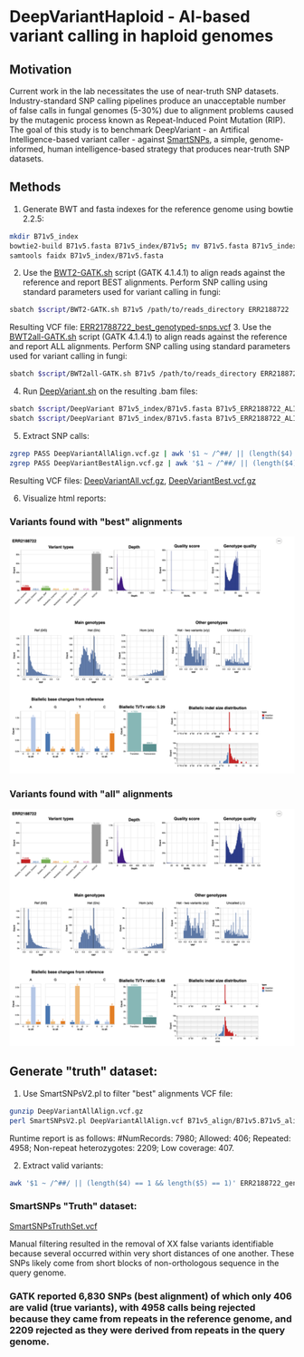 # DeepVariantHaploid - AI-based variant calling in haploid genomes
## Motivation
Current work in the lab necessitates the use of near-truth SNP datasets. Industry-standard SNP calling pipelines produce an unacceptable number of false calls in fungal genomes (5-30%) due to alignment problems caused by the mutagenic process known as Repeat-Induced Point Mutation (RIP). The goal of this study is to benchmark DeepVariant - an Artifical Intelligence-based variant caller - against [SmartSNPs](https://github.com/drdna/SmartSNPs), a simple, genome-informed, human intelligence-based strategy that produces near-truth SNP datasets.
## Methods
1. Generate BWT and fasta indexes for the reference genome using bowtie 2.2.5:
```bash
mkdir B71v5_index
bowtie2-build B71v5.fasta B71v5_index/B71v5; mv B71v5.fasta B71v5_index
samtools faidx B71v5_index/B71v5.fasta
```
2. Use the [BWT2-GATK.sh](/scripts/BWT2-GATK.sh) script (GATK 4.1.4.1) to align reads against the reference and report BEST alignments. Perform SNP calling using standard parameters used for variant calling in fungi:
```bash
sbatch $script/BWT2-GATK.sh B71v5 /path/to/reads_directory ERR2188722
```
Resulting VCF file: [ERR21788722_best_genotyped-snps.vcf](/data/ERR21788722_best_genotyped-snps.vcf)
3. Use the [BWT2all-GATK.sh](/scripts/BWT2all-GATK.sh) script (GATK 4.1.4.1) to align reads against the reference and report ALL alignments. Perform SNP calling using standard parameters used for variant calling in fungi:
```bash
sbatch $script/BWT2all-GATK.sh B71v5 /path/to/reads_directory ERR2188722
```
4. Run [DeepVariant.sh](/scripts/DeepVariant.sh) on the resulting .bam files:
```bash
sbatch $script/DeepVariant B71v5_index/B71v5.fasta B71v5_ERR2188722_ALIGN/accepted_hits_sortedRG.bam DeepVariantBest DeepVariantBestTemp
sbatch $script/DeepVariant B71v5_index/B71v5.fasta B71v5_ERR2188722_ALIGNall/accepted_hits_sortedRG.bam DeepVariantAll DeepVariantAllTemp
```
5. Extract SNP calls:
```bash
zgrep PASS DeepVariantAllAlign.vcf.gz | awk '$1 ~ /^##/ || (length($4) == 1 && length($5) == 1' | gzip - > DeepVariantAll.vcf.gz
zgrep PASS DeepVariantBestAlign.vcf.gz | awk '$1 ~ /^##/ || (length($4) == 1 && length($5) == 1)' | gzip - > DeepVariantBest.vcf.gz
```
Resulting VCF files: [DeepVariantAll.vcf.gz](/data/DeepVariantAll.vcf.gz), [DeepVariantBest.vcf.gz](/data/DeepVariantBest.vcf.gz)

6. Visualize html reports:
### Variants found with "best" alignments
![DeepVariantBest_report.tiff](data/DeepVariantBest_report.tiff)
### Variants found with "all" alignments
![DeepVariantAll_report.tiff](data/DeepVariantAll_report.tiff)

## Generate "truth" dataset:
1. Use SmartSNPsV2.pl to filter "best" alignments VCF file:
```bash
gunzip DeepVariantAllAlign.vcf.gz
perl SmartSNPsV2.pl DeepVariantAllAlign.vcf B71v5_align/B71v5.B71v5_alignments 20 10
```
Runtime report is as follows: 
#NumRecords: 7980; Allowed: 406; Repeated: 4958; Non-repeat heterozygotes: 2209; Low coverage: 407.

2. Extract valid variants:
```bash
awk '$1 ~ /^##/ || (length($4) == 1 && length($5) == 1)' ERR2188722_genotyped-snps_SSfilter.vcf | grep -v FAIL > SmartSNPsTruthSet.vcf
```
### SmartSNPs "Truth" dataset:

[SmartSNPsTruthSet.vcf](/data/SmartSNPsTruthSet.vcf)

Manual filtering resulted in the removal of XX false variants identifiable because several occurred within very short distances of one another. These SNPs likely come from short blocks of non-orthologous sequence in the query genome.

### GATK reported 6,830 SNPs (best alignment) of which only 406 are valid (true variants), with 4958 calls being rejected because they came from repeats in the reference genome, and 2209 rejected as they were derived from repeats in the query genome.


